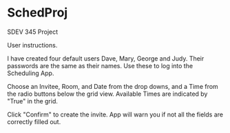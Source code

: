 SchedProj
=========

SDEV 345 Project

User instructions.

I have created four default users
Dave, Mary, George and Judy.
Their passwords are the same as their names.
Use these to log into the Scheduling App.

Choose an Invitee, Room, and Date from the drop downs,
and a Time from the radio buttons below the grid view.
Available Times are indicated by "True" in the grid.

Click "Confirm" to create the invite.
App will warn you if not all the fields are correctly filled out.